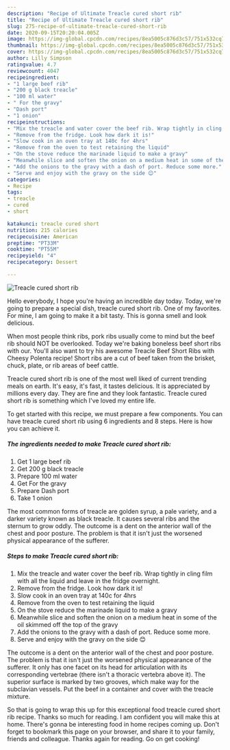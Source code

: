 ```yaml
---
description: "Recipe of Ultimate Treacle cured short rib"
title: "Recipe of Ultimate Treacle cured short rib"
slug: 275-recipe-of-ultimate-treacle-cured-short-rib
date: 2020-09-15T20:20:04.005Z
image: https://img-global.cpcdn.com/recipes/8ea5005c876d3c57/751x532cq70/treacle-cured-short-rib-recipe-main-photo.jpg
thumbnail: https://img-global.cpcdn.com/recipes/8ea5005c876d3c57/751x532cq70/treacle-cured-short-rib-recipe-main-photo.jpg
cover: https://img-global.cpcdn.com/recipes/8ea5005c876d3c57/751x532cq70/treacle-cured-short-rib-recipe-main-photo.jpg
author: Lilly Simpson
ratingvalue: 4.7
reviewcount: 4047
recipeingredient:
- "1 large beef rib"
- "200 g black treacle"
- "100 ml water"
- " For the gravy"
- "Dash port"
- "1 onion"
recipeinstructions:
- "Mix the treacle and water cover the beef rib. Wrap tightly in cling film with all the liquid and leave in the fridge overnight."
- "Remove from the fridge. Look how dark it is!"
- "Slow cook in an oven tray at 140c for 4hrs"
- "Remove from the oven to test retaining the liquid"
- "On the stove reduce the marinade liquid to make a gravy"
- "Meanwhile slice and soften the onion on a medium heat in some of the oil skimmed off the top of the gravy"
- "Add the onions to the gravy with a dash of port. Reduce some more."
- "Serve and enjoy with the gravy on the side 😊"
categories:
- Recipe
tags:
- treacle
- cured
- short

katakunci: treacle cured short 
nutrition: 215 calories
recipecuisine: American
preptime: "PT33M"
cooktime: "PT55M"
recipeyield: "4"
recipecategory: Dessert

---
```



![Treacle cured short rib](https://img-global.cpcdn.com/recipes/8ea5005c876d3c57/751x532cq70/treacle-cured-short-rib-recipe-main-photo.jpg)

Hello everybody, I hope you're having an incredible day today. Today, we're going to prepare a special dish, treacle cured short rib. One of my favorites. For mine, I am going to make it a bit tasty. This is gonna smell and look delicious.

When most people think ribs, pork ribs usually come to mind but the beef rib should NOT be overlooked. Today we&#39;re baking boneless beef short ribs with our. You&#39;ll also want to try his awesome Treacle Beef Short Ribs with Cheesy Polenta recipe! Short ribs are a cut of beef taken from the brisket, chuck, plate, or rib areas of beef cattle.

Treacle cured short rib is one of the most well liked of current trending meals on earth. It's easy, it's fast, it tastes delicious. It is appreciated by millions every day. They are fine and they look fantastic. Treacle cured short rib is something which I've loved my entire life.


To get started with this recipe, we must prepare a few components. You can have treacle cured short rib using 6 ingredients and 8 steps. Here is how you can achieve it.

<!--inarticleads1-->

##### The ingredients needed to make Treacle cured short rib:

1. Get 1 large beef rib
1. Get 200 g black treacle
1. Prepare 100 ml water
1. Get  For the gravy
1. Prepare Dash port
1. Take 1 onion


The most common forms of treacle are golden syrup, a pale variety, and a darker variety known as black treacle. It causes several ribs and the sternum to grow oddly. The outcome is a dent on the anterior wall of the chest and poor posture. The problem is that it isn&#39;t just the worsened physical appearance of the sufferer. 

<!--inarticleads2-->

##### Steps to make Treacle cured short rib:

1. Mix the treacle and water cover the beef rib. Wrap tightly in cling film with all the liquid and leave in the fridge overnight.
1. Remove from the fridge. Look how dark it is!
1. Slow cook in an oven tray at 140c for 4hrs
1. Remove from the oven to test retaining the liquid
1. On the stove reduce the marinade liquid to make a gravy
1. Meanwhile slice and soften the onion on a medium heat in some of the oil skimmed off the top of the gravy
1. Add the onions to the gravy with a dash of port. Reduce some more.
1. Serve and enjoy with the gravy on the side 😊


The outcome is a dent on the anterior wall of the chest and poor posture. The problem is that it isn&#39;t just the worsened physical appearance of the sufferer. It only has one facet on its head for articulation with its corresponding vertebrae (there isn&#39;t a thoracic vertebra above it). The superior surface is marked by two grooves, which make way for the subclavian vessels. Put the beef in a container and cover with the treacle mixture. 

So that is going to wrap this up for this exceptional food treacle cured short rib recipe. Thanks so much for reading. I am confident you will make this at home. There's gonna be interesting food in home recipes coming up. Don't forget to bookmark this page on your browser, and share it to your family, friends and colleague. Thanks again for reading. Go on get cooking!
